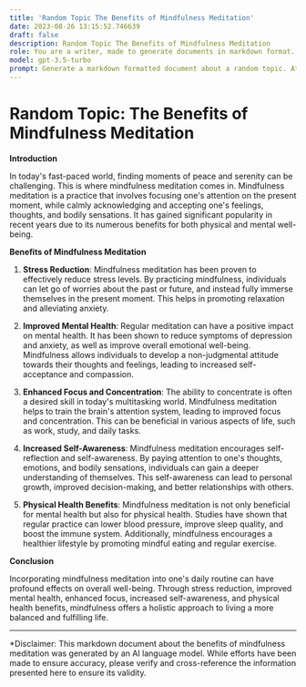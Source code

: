 ```yaml
---
title: 'Random Topic The Benefits of Mindfulness Meditation'
date: 2023-08-26 13:15:52.746639
draft: false
description: Random Topic The Benefits of Mindfulness Meditation
role: You are a writer, made to generate documents in markdown format. It is very important that all of the documents you generate are in valid markdown format.
model: gpt-3.5-turbo
prompt: Generate a markdown formatted document about a random topic. At the bottom, include a disclaimer explaining that the document was generated by you. The first line of the document should be the title. Make sure that the entire document is in proper markdown format, using a mix of various tags to make the document visually appealing.
---
```


# Random Topic: The Benefits of Mindfulness Meditation

**Introduction**

In today's fast-paced world, finding moments of peace and serenity can be challenging. This is where mindfulness meditation comes in. Mindfulness meditation is a practice that involves focusing one's attention on the present moment, while calmly acknowledging and accepting one's feelings, thoughts, and bodily sensations. It has gained significant popularity in recent years due to its numerous benefits for both physical and mental well-being.

**Benefits of Mindfulness Meditation**

1. **Stress Reduction**: Mindfulness meditation has been proven to effectively reduce stress levels. By practicing mindfulness, individuals can let go of worries about the past or future, and instead fully immerse themselves in the present moment. This helps in promoting relaxation and alleviating anxiety.

2. **Improved Mental Health**: Regular meditation can have a positive impact on mental health. It has been shown to reduce symptoms of depression and anxiety, as well as improve overall emotional well-being. Mindfulness allows individuals to develop a non-judgmental attitude towards their thoughts and feelings, leading to increased self-acceptance and compassion.

3. **Enhanced Focus and Concentration**: The ability to concentrate is often a desired skill in today's multitasking world. Mindfulness meditation helps to train the brain's attention system, leading to improved focus and concentration. This can be beneficial in various aspects of life, such as work, study, and daily tasks.

4. **Increased Self-Awareness**: Mindfulness meditation encourages self-reflection and self-awareness. By paying attention to one's thoughts, emotions, and bodily sensations, individuals can gain a deeper understanding of themselves. This self-awareness can lead to personal growth, improved decision-making, and better relationships with others.

5. **Physical Health Benefits**: Mindfulness meditation is not only beneficial for mental health but also for physical health. Studies have shown that regular practice can lower blood pressure, improve sleep quality, and boost the immune system. Additionally, mindfulness encourages a healthier lifestyle by promoting mindful eating and regular exercise.

**Conclusion**

Incorporating mindfulness meditation into one's daily routine can have profound effects on overall well-being. Through stress reduction, improved mental health, enhanced focus, increased self-awareness, and physical health benefits, mindfulness offers a holistic approach to living a more balanced and fulfilling life.

---

*Disclaimer: This markdown document about the benefits of mindfulness meditation was generated by an AI language model. While efforts have been made to ensure accuracy, please verify and cross-reference the information presented here to ensure its validity.